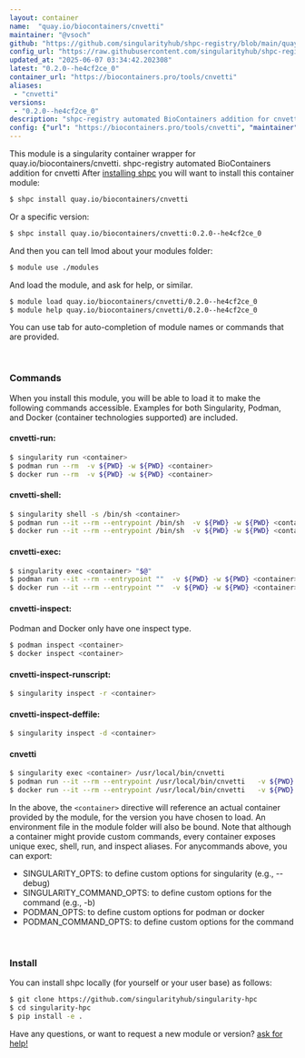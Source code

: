 ```yaml
---
layout: container
name:  "quay.io/biocontainers/cnvetti"
maintainer: "@vsoch"
github: "https://github.com/singularityhub/shpc-registry/blob/main/quay.io/biocontainers/cnvetti/container.yaml"
config_url: "https://raw.githubusercontent.com/singularityhub/shpc-registry/main/quay.io/biocontainers/cnvetti/container.yaml"
updated_at: "2025-06-07 03:34:42.202308"
latest: "0.2.0--he4cf2ce_0"
container_url: "https://biocontainers.pro/tools/cnvetti"
aliases:
 - "cnvetti"
versions:
 - "0.2.0--he4cf2ce_0"
description: "shpc-registry automated BioContainers addition for cnvetti"
config: {"url": "https://biocontainers.pro/tools/cnvetti", "maintainer": "@vsoch", "description": "shpc-registry automated BioContainers addition for cnvetti", "latest": {"0.2.0--he4cf2ce_0": "sha256:442a26e94809d83b12027d95c24668dfe2c9daa6b95bc3052f0c6f116cfe953d"}, "tags": {"0.2.0--he4cf2ce_0": "sha256:442a26e94809d83b12027d95c24668dfe2c9daa6b95bc3052f0c6f116cfe953d"}, "docker": "quay.io/biocontainers/cnvetti", "aliases": {"cnvetti": "/usr/local/bin/cnvetti"}}
---
```


This module is a singularity container wrapper for quay.io/biocontainers/cnvetti.
shpc-registry automated BioContainers addition for cnvetti
After [installing shpc](#install) you will want to install this container module:


```bash
$ shpc install quay.io/biocontainers/cnvetti
```

Or a specific version:

```bash
$ shpc install quay.io/biocontainers/cnvetti:0.2.0--he4cf2ce_0
```

And then you can tell lmod about your modules folder:

```bash
$ module use ./modules
```

And load the module, and ask for help, or similar.

```bash
$ module load quay.io/biocontainers/cnvetti/0.2.0--he4cf2ce_0
$ module help quay.io/biocontainers/cnvetti/0.2.0--he4cf2ce_0
```

You can use tab for auto-completion of module names or commands that are provided.

<br>

### Commands

When you install this module, you will be able to load it to make the following commands accessible.
Examples for both Singularity, Podman, and Docker (container technologies supported) are included.

#### cnvetti-run:

```bash
$ singularity run <container>
$ podman run --rm  -v ${PWD} -w ${PWD} <container>
$ docker run --rm  -v ${PWD} -w ${PWD} <container>
```

#### cnvetti-shell:

```bash
$ singularity shell -s /bin/sh <container>
$ podman run --it --rm --entrypoint /bin/sh  -v ${PWD} -w ${PWD} <container>
$ docker run --it --rm --entrypoint /bin/sh  -v ${PWD} -w ${PWD} <container>
```

#### cnvetti-exec:

```bash
$ singularity exec <container> "$@"
$ podman run --it --rm --entrypoint ""  -v ${PWD} -w ${PWD} <container> "$@"
$ docker run --it --rm --entrypoint ""  -v ${PWD} -w ${PWD} <container> "$@"
```

#### cnvetti-inspect:

Podman and Docker only have one inspect type.

```bash
$ podman inspect <container>
$ docker inspect <container>
```

#### cnvetti-inspect-runscript:

```bash
$ singularity inspect -r <container>
```

#### cnvetti-inspect-deffile:

```bash
$ singularity inspect -d <container>
```


#### cnvetti

```bash
$ singularity exec <container> /usr/local/bin/cnvetti
$ podman run --it --rm --entrypoint /usr/local/bin/cnvetti   -v ${PWD} -w ${PWD} <container> -c " $@"
$ docker run --it --rm --entrypoint /usr/local/bin/cnvetti   -v ${PWD} -w ${PWD} <container> -c " $@"
```



In the above, the `<container>` directive will reference an actual container provided
by the module, for the version you have chosen to load. An environment file in the
module folder will also be bound. Note that although a container
might provide custom commands, every container exposes unique exec, shell, run, and
inspect aliases. For anycommands above, you can export:

 - SINGULARITY_OPTS: to define custom options for singularity (e.g., --debug)
 - SINGULARITY_COMMAND_OPTS: to define custom options for the command (e.g., -b)
 - PODMAN_OPTS: to define custom options for podman or docker
 - PODMAN_COMMAND_OPTS: to define custom options for the command

<br>

### Install

You can install shpc locally (for yourself or your user base) as follows:

```bash
$ git clone https://github.com/singularityhub/singularity-hpc
$ cd singularity-hpc
$ pip install -e .
```

Have any questions, or want to request a new module or version? [ask for help!](https://github.com/singularityhub/singularity-hpc/issues)